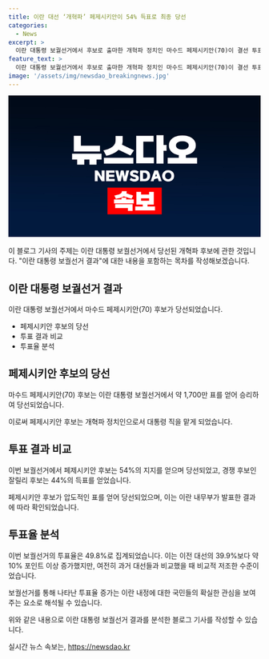 ```yaml
---
title: 이란 대선 ‘개혁파’ 페제시키안이 54% 득표로 최종 당선
categories:
  - News
excerpt: >
  이란 대통령 보궐선거에서 후보로 출마한 개혁파 정치인 마수드 페제시키안(70)이 결선 투표에서 승리해 당선을 확정했다. 페제시키안 후보는 약 1,700만 표를 얻어 승리를 거두었고, 이란 내무부의 발표에 따르면 투표율은 49.8%로 나타났다. 이는 이란 대통령 선거 역사상 최저치였던 지난달 1차 대선 투표율(39.9%)보다 10%포인트 가까이 높아졌으며, 페제시키안 후보의 선거 승리로 인한 기대와 관심이 높아지고 있다.
feature_text: >
  이란 대통령 보궐선거에서 후보로 출마한 개혁파 정치인 마수드 페제시키안(70)이 결선 투표에서 승리해 당선을 확정했다. 페제시키안 후보는 약 1,700만 표를 얻어 승리를 거두었고, 이란 내무부의 발표에 따르면 투표율은 49.8%로 나타났다. 이는 이란 대통령 선거 역사상 최저치였던 지난달 1차 대선 투표율(39.9%)보다 10%포인트 가까이 높아졌으며, 페제시키안 후보의 선거 승리로 인한 기대와 관심이 높아지고 있다.
image: '/assets/img/newsdao_breakingnews.jpg'
---
```


<p><img src="/assets/img/newsdao_breakingnews.jpg" alt="implanttips 속보" /></p>

<p>이 블로그 기사의 주제는 이란 대통령 보궐선거에서 당선된 개혁파 후보에 관한 것입니다. "이란 대통령 보궐선거 결과"에 대한 내용을 포함하는 목차를 작성해보겠습니다.</p>

<h2 data-ke-size="size26">이란 대통령 보궐선거 결과</h2>

<p>이란 대통령 보궐선거에서 마수드 페제시키안(70) 후보가 당선되었습니다. </p>

<ul>
  <li>페제시키안 후보의 당선</li>
  <li>투표 결과 비교</li>
  <li>투표율 분석</li>
</ul>

<h2 data-ke-size="size26">페제시키안 후보의 당선</h2>

<p>마수드 페제시키안(70) 후보는 이란 대통령 보궐선거에서 약 1,700만 표를 얻어 승리하여 당선되었습니다. </p>

<p data-ke-size="size16">이로써 페제시키안 후보는 개혁파 정치인으로서 대통령 직을 맡게 되었습니다.</p>

<h2 data-ke-size="size26">투표 결과 비교</h2>

<p>이번 보궐선거에서 페제시키안 후보는 54%의 지지를 얻으며 당선되었고, 경쟁 후보인 잘릴리 후보는 44%의 득표를 얻었습니다.</p>

<p data-ke-size="size16">페제시키안 후보가 압도적인 표를 얻어 당선되었으며, 이는 이란 내무부가 발표한 결과에 따라 확인되었습니다.</p>

<h2 data-ke-size="size26">투표율 분석</h2>

<p>이번 보궐선거의 투표율은 49.8%로 집계되었습니다. 이는 이전 대선의 39.9%보다 약 10% 포인트 이상 증가했지만, 여전히 과거 대선들과 비교했을 때 비교적 저조한 수준이었습니다.</p>

<p data-ke-size="size16">보궐선거를 통해 나타난 투표율 증가는 이란 내정에 대한 국민들의 확실한 관심을 보여주는 요소로 해석될 수 있습니다.</p>

<p>위와 같은 내용으로 이란 대통령 보궐선거 결과를 분석한 블로그 기사를 작성할 수 있습니다.</p>
실시간 뉴스 속보는, <a href="https://newsdao.kr" rel="dofollow">https://newsdao.kr</a>


